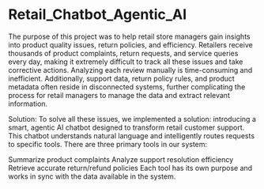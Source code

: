# Retail_Chatbot_Agentic_AI

The purpose of this project was to help retail store managers gain insights into product quality issues, return policies, and efficiency. Retailers receive thousands of product complaints, return requests, and service queries every day, making it extremely difficult to track all these issues and take corrective actions. Analyzing each review manually is time-consuming and inefficient. Additionally, support data, return policy rules, and product metadata often reside in disconnected systems, further complicating the process for retail managers to manage the data and extract relevant information.

Solution:
To solve all these issues, we implemented a solution: introducing a smart, agentic AI chatbot designed to transform retail customer support. This chatbot understands natural language and intelligently routes requests to specific tools. There are three primary tools in our system:

Summarize product complaints
Analyze support resolution efficiency
Retrieve accurate return/refund policies
Each tool has its own purpose and works in sync with the data available in the system.
